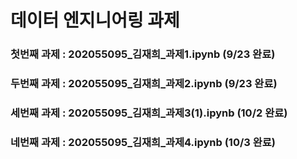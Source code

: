 # 데이터 엔지니어링 과제


### 첫번째 과제 : 202055095_김재희_과제1.ipynb (9/23 완료)
### 두번째 과제 : 202055095_김재희_과제2.ipynb (9/23 완료)
### 세번째 과제 : 202055095_김재희_과제3(1).ipynb (10/2 완료)
### 네번째 과제 : 202055095_김재희_과제4.ipynb (10/3 완료)
